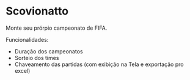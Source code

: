 # Scovionatto
Monte seu prórpio campeonato de FIFA. 

Funcionalidades: 
- Duração dos campeonatos      
- Sorteio dos times    
- Chaveamento das partidas (com exibição na Tela e exportação pro excel)
